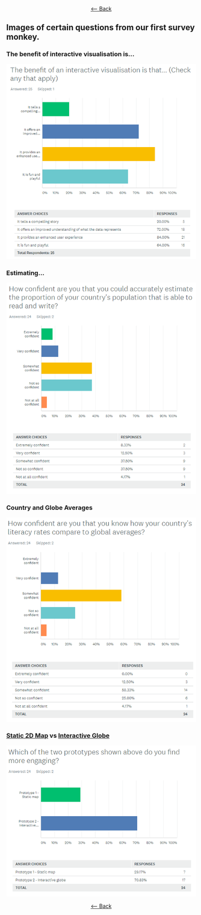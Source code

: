 <div align = center>
  
  [<-- Back](https://github.com/jess-mw/desk23/blob/main/Documentation/3.%20UX%20Design/README.md#first-survey-findings)
  </div>


## Images of certain questions from our first survey monkey.

### The benefit of interactive visualisation is...
![image](https://github.com/jess-mw/desk23/blob/main/Documentation/3.%20UX%20Design/Feedback/First%20SurveyMonkey%20Results/BenefitOfInteractiveVisualisation.PNG)

### Estimating...
![image](https://github.com/jess-mw/desk23/blob/main/Documentation/3.%20UX%20Design/Feedback/First%20SurveyMonkey%20Results/EstimateProportionOfCountry.PNG)

### Country and Globe Averages
![image](https://github.com/jess-mw/desk23/blob/main/Documentation/3.%20UX%20Design/Feedback/First%20SurveyMonkey%20Results/GlobeAverages.PNG)

### [Static 2D Map](https://github.com/jess-mw/desk23/blob/main/Documentation/3.%20UX%20Design/Prototyping/Website%20Prototype%204.pdf) vs [Interactive Globe](https://github.com/jess-mw/desk23/blob/main/Documentation/3.%20UX%20Design/Prototyping/Website%20Prototype%203.pdf)
![image](https://github.com/jess-mw/desk23/blob/main/Documentation/3.%20UX%20Design/Feedback/First%20SurveyMonkey%20Results/TwoPrototypesBattle.PNG)

<div align = center>
  
  [<-- Back](https://github.com/jess-mw/desk23/blob/main/Documentation/3.%20UX%20Design/README.md#first-survey-findings)
  </div>
